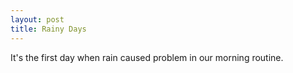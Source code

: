 ```yaml
---
layout: post
title: Rainy Days
---
```


It's the first day when rain caused problem in our morning routine.
